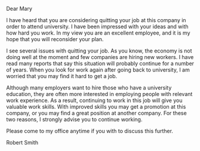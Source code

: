 Dear Mary

I have heard that you are considering quitting your job at this company in order to attend university. I have been impressed with your ideas and with how hard you work. In my view you are an excellent employee, and it is my hope that you will reconsider your plan.

I see several issues with quitting your job. As you know, the economy is not doing well at the moment and few companies are hiring new workers. I have read many reports that say this situation will probably continue for a number of years. When you look for work again after going back to university, I am worried that you may find it hard to get a job.

Although many employers want to hire those who have a university education, they are often more interested in employing people with relevant work experience. As a result, continuing to work in this job will give you valuable work skills. With improved skills you may get a promotion at this company, or you may find a great position at another company. For these two reasons, I strongly advise you to continue working.

Please come to my office anytime if you with to discuss this further.

Robert Smith